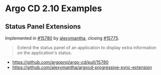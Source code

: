 # Argo CD 2.10 Examples
## Status Panel Extensions
Implemented in [#15780](https://github.com/argoproj/argo-cd/pull/15780) by [alexymantha](https://github.com/alexymantha), closing [#15775](https://github.com/argoproj/argo-cd/issues/15775).

> Extend the status panel of an application to display extra information on the application's status. 

- https://github.com/argoproj/argo-cd/pull/15780
- https://github.com/alexymantha/argocd-progressive-sync-extension